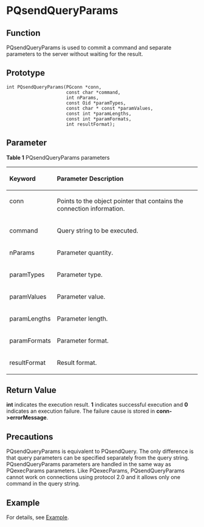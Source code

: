 # PQsendQueryParams<a name="EN-US_TOPIC_0242380583"></a>

## Function<a name="en-us_topic_0241735628_section10518135331919"></a>

PQsendQueryParams is used to commit a command and separate parameters to the server without waiting for the result.

## Prototype<a name="en-us_topic_0241735628_section16481193174814"></a>

```
int PQsendQueryParams(PGconn *conn,
                      const char *command,
                      int nParams,
                      const Oid *paramTypes,
                      const char * const *paramValues,
                      const int *paramLengths,
                      const int *paramFormats,
                      int resultFormat);
```

## Parameter<a name="en-us_topic_0241735628_en-us_topic_0237120432_en-us_topic_0059778852_s1c9b27937d964eaba00ae77fe1cd2c71"></a>

**Table  1**  PQsendQueryParams parameters

<a name="en-us_topic_0241735628_en-us_topic_0237120432_en-us_topic_0059778852_t82b61d38241342ffa2c83b3e50393841"></a>
<table><thead align="left"><tr id="en-us_topic_0241735628_en-us_topic_0237120432_en-us_topic_0059778852_r3ec068cec36347ccb83a7f18cf131215"><th class="cellrowborder" valign="top" width="23.27%" id="mcps1.2.3.1.1"><p id="en-us_topic_0241735628_en-us_topic_0237120432_en-us_topic_0059778852_a44a45da69b324aa4b5c1187191ec5c77"><a name="en-us_topic_0241735628_en-us_topic_0237120432_en-us_topic_0059778852_a44a45da69b324aa4b5c1187191ec5c77"></a><a name="en-us_topic_0241735628_en-us_topic_0237120432_en-us_topic_0059778852_a44a45da69b324aa4b5c1187191ec5c77"></a><strong id="en-us_topic_0241735628_b866612512443"><a name="en-us_topic_0241735628_b866612512443"></a><a name="en-us_topic_0241735628_b866612512443"></a>Keyword</strong></p>
</th>
<th class="cellrowborder" valign="top" width="76.73%" id="mcps1.2.3.1.2"><p id="en-us_topic_0241735628_en-us_topic_0237120432_en-us_topic_0059778852_aee2bc08a3b8f47bf81fb032ef089ba6d"><a name="en-us_topic_0241735628_en-us_topic_0237120432_en-us_topic_0059778852_aee2bc08a3b8f47bf81fb032ef089ba6d"></a><a name="en-us_topic_0241735628_en-us_topic_0237120432_en-us_topic_0059778852_aee2bc08a3b8f47bf81fb032ef089ba6d"></a><strong id="en-us_topic_0241735628_b1792667134415"><a name="en-us_topic_0241735628_b1792667134415"></a><a name="en-us_topic_0241735628_b1792667134415"></a>Parameter Description</strong></p>
</th>
</tr>
</thead>
<tbody><tr id="en-us_topic_0241735628_en-us_topic_0237120432_en-us_topic_0059778852_r89c7807f135840058d4a248137b3ca08"><td class="cellrowborder" valign="top" width="23.27%" headers="mcps1.2.3.1.1 "><p id="en-us_topic_0241735628_p23111054217"><a name="en-us_topic_0241735628_p23111054217"></a><a name="en-us_topic_0241735628_p23111054217"></a>conn</p>
</td>
<td class="cellrowborder" valign="top" width="76.73%" headers="mcps1.2.3.1.2 "><p id="en-us_topic_0241735628_p1393801515211"><a name="en-us_topic_0241735628_p1393801515211"></a><a name="en-us_topic_0241735628_p1393801515211"></a>Points to the object pointer that contains the connection information.</p>
</td>
</tr>
<tr id="en-us_topic_0241735628_row17367126192516"><td class="cellrowborder" valign="top" width="23.27%" headers="mcps1.2.3.1.1 "><p id="en-us_topic_0241735628_p43682026202518"><a name="en-us_topic_0241735628_p43682026202518"></a><a name="en-us_topic_0241735628_p43682026202518"></a>command</p>
</td>
<td class="cellrowborder" valign="top" width="76.73%" headers="mcps1.2.3.1.2 "><p id="en-us_topic_0241735628_p188061636131313"><a name="en-us_topic_0241735628_p188061636131313"></a><a name="en-us_topic_0241735628_p188061636131313"></a>Query string to be executed.</p>
</td>
</tr>
<tr id="en-us_topic_0241735628_row12952114132818"><td class="cellrowborder" valign="top" width="23.27%" headers="mcps1.2.3.1.1 "><p id="en-us_topic_0241735628_p1995314182810"><a name="en-us_topic_0241735628_p1995314182810"></a><a name="en-us_topic_0241735628_p1995314182810"></a>nParams</p>
</td>
<td class="cellrowborder" valign="top" width="76.73%" headers="mcps1.2.3.1.2 "><p id="en-us_topic_0241735628_p1195316412818"><a name="en-us_topic_0241735628_p1195316412818"></a><a name="en-us_topic_0241735628_p1195316412818"></a>Parameter quantity.</p>
</td>
</tr>
<tr id="en-us_topic_0241735628_row771131052816"><td class="cellrowborder" valign="top" width="23.27%" headers="mcps1.2.3.1.1 "><p id="en-us_topic_0241735628_p107111082810"><a name="en-us_topic_0241735628_p107111082810"></a><a name="en-us_topic_0241735628_p107111082810"></a>paramTypes</p>
</td>
<td class="cellrowborder" valign="top" width="76.73%" headers="mcps1.2.3.1.2 "><p id="en-us_topic_0241735628_p107218104285"><a name="en-us_topic_0241735628_p107218104285"></a><a name="en-us_topic_0241735628_p107218104285"></a>Parameter type.</p>
</td>
</tr>
<tr id="en-us_topic_0241735628_row196171413122814"><td class="cellrowborder" valign="top" width="23.27%" headers="mcps1.2.3.1.1 "><p id="en-us_topic_0241735628_p26189137281"><a name="en-us_topic_0241735628_p26189137281"></a><a name="en-us_topic_0241735628_p26189137281"></a>paramValues</p>
</td>
<td class="cellrowborder" valign="top" width="76.73%" headers="mcps1.2.3.1.2 "><p id="en-us_topic_0241735628_p76181130289"><a name="en-us_topic_0241735628_p76181130289"></a><a name="en-us_topic_0241735628_p76181130289"></a>Parameter value.</p>
</td>
</tr>
<tr id="en-us_topic_0241735628_row5325017152810"><td class="cellrowborder" valign="top" width="23.27%" headers="mcps1.2.3.1.1 "><p id="en-us_topic_0241735628_p14325131712817"><a name="en-us_topic_0241735628_p14325131712817"></a><a name="en-us_topic_0241735628_p14325131712817"></a>paramLengths</p>
</td>
<td class="cellrowborder" valign="top" width="76.73%" headers="mcps1.2.3.1.2 "><p id="en-us_topic_0241735628_p155043458298"><a name="en-us_topic_0241735628_p155043458298"></a><a name="en-us_topic_0241735628_p155043458298"></a>Parameter length.</p>
</td>
</tr>
<tr id="en-us_topic_0241735628_row138182205282"><td class="cellrowborder" valign="top" width="23.27%" headers="mcps1.2.3.1.1 "><p id="en-us_topic_0241735628_p14819120132815"><a name="en-us_topic_0241735628_p14819120132815"></a><a name="en-us_topic_0241735628_p14819120132815"></a>paramFormats</p>
</td>
<td class="cellrowborder" valign="top" width="76.73%" headers="mcps1.2.3.1.2 "><p id="en-us_topic_0241735628_p14972175612911"><a name="en-us_topic_0241735628_p14972175612911"></a><a name="en-us_topic_0241735628_p14972175612911"></a>Parameter format.</p>
</td>
</tr>
<tr id="en-us_topic_0241735628_row1498215426281"><td class="cellrowborder" valign="top" width="23.27%" headers="mcps1.2.3.1.1 "><p id="en-us_topic_0241735628_p1598364217282"><a name="en-us_topic_0241735628_p1598364217282"></a><a name="en-us_topic_0241735628_p1598364217282"></a>resultFormat</p>
</td>
<td class="cellrowborder" valign="top" width="76.73%" headers="mcps1.2.3.1.2 "><p id="en-us_topic_0241735628_p159837427287"><a name="en-us_topic_0241735628_p159837427287"></a><a name="en-us_topic_0241735628_p159837427287"></a>Result format.</p>
</td>
</tr>
</tbody>
</table>

## Return Value<a name="en-us_topic_0241735628_section171501851145318"></a>

**int**  indicates the execution result.  **1**  indicates successful execution and  **0**  indicates an execution failure. The failure cause is stored in  **conn-\>errorMessage**.

## Precautions<a name="en-us_topic_0241735628_en-us_topic_0237120433_en-us_topic_0059777949_sb1b6942996a64e589fdfdfb1c00fa519"></a>

PQsendQueryParams is equivalent to PQsendQuery. The only difference is that query parameters can be specified separately from the query string. PQsendQueryParams parameters are handled in the same way as PQexecParams parameters. Like PQexecParams, PQsendQueryParams cannot work on connections using protocol 2.0 and it allows only one command in the query string.

## Example<a name="en-us_topic_0241735628_section13161655174820"></a>

For details, see  [Example](example-3.md).

